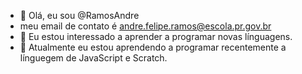 - 👋 Olá, eu sou @RamosAndre
- meu email de contato é andre.felipe.ramos@escola.pr.gov.br
- 👀 Eu estou interessado a aprender a programar novas línguagens.
- 🌱 Atualmente eu estou aprendendo a programar recentemente  a línguegem de JavaScript e Scratch.
<!---
RamosAndre/RamosAndre is a ✨ special ✨ repository because its `README.md` (this file) appears on your GitHub profile.
You can click the Preview link to take a look at your changes.
